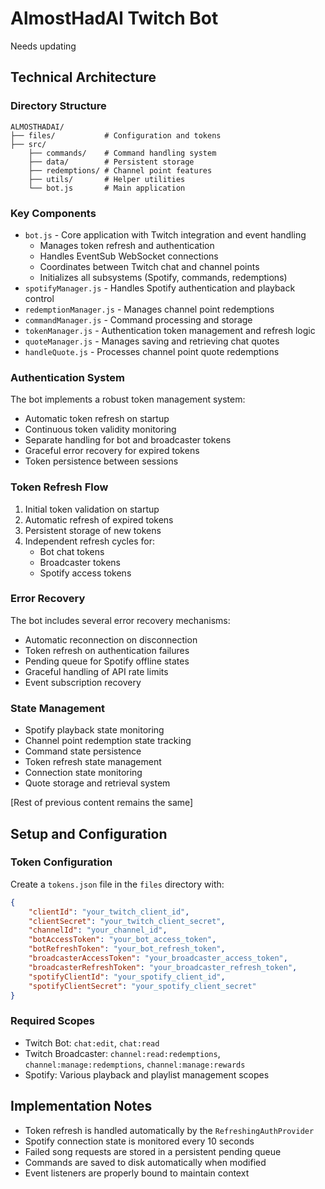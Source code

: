 # AlmostHadAI Twitch Bot

Needs updating

## Technical Architecture

### Directory Structure
```
ALMOSTHADAI/
├── files/           # Configuration and tokens
├── src/
    ├── commands/    # Command handling system
    ├── data/        # Persistent storage
    ├── redemptions/ # Channel point features
    ├── utils/       # Helper utilities
    └── bot.js       # Main application
```

### Key Components
- `bot.js` - Core application with Twitch integration and event handling
  - Manages token refresh and authentication
  - Handles EventSub WebSocket connections
  - Coordinates between Twitch chat and channel points
  - Initializes all subsystems (Spotify, commands, redemptions)
- `spotifyManager.js` - Handles Spotify authentication and playback control
- `redemptionManager.js` - Manages channel point redemptions
- `commandManager.js` - Command processing and storage
- `tokenManager.js` - Authentication token management and refresh logic
- `quoteManager.js` - Manages saving and retrieving chat quotes
- `handleQuote.js` - Processes channel point quote redemptions

### Authentication System
The bot implements a robust token management system:
- Automatic token refresh on startup
- Continuous token validity monitoring
- Separate handling for bot and broadcaster tokens
- Graceful error recovery for expired tokens
- Token persistence between sessions

### Token Refresh Flow
1. Initial token validation on startup
2. Automatic refresh of expired tokens
3. Persistent storage of new tokens
4. Independent refresh cycles for:
   - Bot chat tokens
   - Broadcaster tokens
   - Spotify access tokens

### Error Recovery
The bot includes several error recovery mechanisms:
- Automatic reconnection on disconnection
- Token refresh on authentication failures
- Pending queue for Spotify offline states
- Graceful handling of API rate limits
- Event subscription recovery

### State Management
- Spotify playback state monitoring
- Channel point redemption state tracking
- Command state persistence
- Token refresh state management
- Connection state monitoring
- Quote storage and retrieval system

[Rest of previous content remains the same]

## Setup and Configuration

### Token Configuration
Create a `tokens.json` file in the `files` directory with:
```json
{
    "clientId": "your_twitch_client_id",
    "clientSecret": "your_twitch_client_secret",
    "channelId": "your_channel_id",
    "botAccessToken": "your_bot_access_token",
    "botRefreshToken": "your_bot_refresh_token",
    "broadcasterAccessToken": "your_broadcaster_access_token",
    "broadcasterRefreshToken": "your_broadcaster_refresh_token",
    "spotifyClientId": "your_spotify_client_id",
    "spotifyClientSecret": "your_spotify_client_secret"
}
```

### Required Scopes
- Twitch Bot: `chat:edit`, `chat:read`
- Twitch Broadcaster: `channel:read:redemptions`, `channel:manage:redemptions`, `channel:manage:rewards`
- Spotify: Various playback and playlist management scopes

## Implementation Notes
- Token refresh is handled automatically by the `RefreshingAuthProvider`
- Spotify connection state is monitored every 10 seconds
- Failed song requests are stored in a persistent pending queue
- Commands are saved to disk automatically when modified
- Event listeners are properly bound to maintain context
